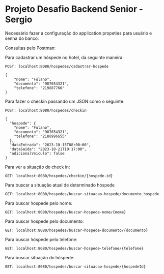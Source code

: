 # Projeto Desafio Backend Senior - Sergio

Necessário fazer a configuração do application.propeties para usuário e senha do banco.

Consultas pelo Postman:

Para cadastrar um hóspede no hotel, da seguinte maneira:    
    
    POST: localhost:8080/hospedes/cadastrar-hospede

    {
        "nome": "Fulano",    
        "documento": "987654321",    
        "telefone": "219887766"    
    }

Para fazer o checkin passando um JSON como o seguinte:    
    
    POST: localhost:8080/hospedes/checkin

    {
      "hospede": {  
        "nome": "Fulano",
        "documento": "987654321",
        "telefone": "2188996655"
      },  
      "dataEntrada": "2023-10-15T08:00:00",  
      "dataSaida": "2023-10-21T10:17:00",  
      "adicionalVeiculo": false  
    }

Para ver a situação do check in:
    
    GET: localhost:8080/hospedes/checkin/{hospede-id} 

Para buscar a situação atual de determinado hóspede

    GET: localhost:8080/hospedes/buscar-situacao-hospede/documento_hospede 

Para buscar hospede pelo nome:

    GET: localhost:8080/hospedes/buscar-hospede-nome/{nome} 

Para buscar hospede pelo documento:

    GET: localhost:8080/hospedes/buscar-hospede-documento/{documento} 

Para buscar hóspede pelo telefone:

    GET: localhost:8080/hospedes/buscar-hospede-telefone/{telefone} 

Para buscar situação do hóspede:

    GET: localhost:8080/hospedes/buscar-situacao-hospede/{hospedeId} 
